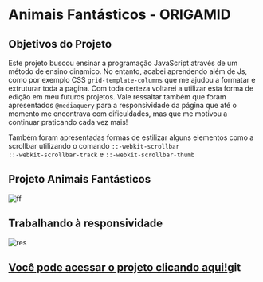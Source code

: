 # Animais Fantásticos - ORIGAMID

## Objetivos do Projeto
Este projeto buscou ensinar a programação JavaScript através de um método de ensino dinamico.
No entanto, acabei aprendendo além de Js, como por exemplo CSS ```grid-template-columns``` que me ajudou a formatar e extruturar toda a pagina.
Com toda certeza voltarei a utilizar esta forma de edição em meu futuros projetos.
Vale ressaltar também que foram apresentados ```@mediaquery``` para a responsividade da página que até o momento me encontrava com dificuldades, mas que me motivou a continuar praticando cada vez mais!

Também foram apresentadas formas de estilizar alguns elementos como a scrollbar utilizando o comando
```::-webkit-scrollbar``` <br> ```::-webkit-scrollbar-track``` 
e ```::-webkit-scrollbar-thumb```


## Projeto Animais Fantásticos

![ff](https://user-images.githubusercontent.com/83686681/157348340-44b9ff9d-cb94-4b0e-8781-cbcdb54843c9.gif)

## Trabalhando à responsividade

![res](https://user-images.githubusercontent.com/83686681/157348341-a68a1e27-b9ba-4b1c-a0ae-ac2249536746.gif)

## [Você pode acessar o projeto clicando aqui!](https://rafaelgomesxavier.github.io/animaisFantasticos-Origamid/)git
